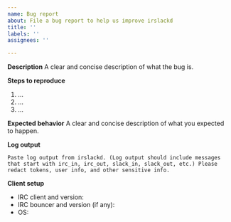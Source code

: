 ```yaml
---
name: Bug report
about: File a bug report to help us improve irslackd
title: ''
labels: ''
assignees: ''

---
```


**Description**
A clear and concise description of what the bug is.

**Steps to reproduce**
1. ...
2. ...
3. ...

**Expected behavior**
A clear and concise description of what you expected to happen.

**Log output**
```
Paste log output from irslackd. (Log output should include messages that start with irc_in, irc_out, slack_in, slack_out, etc.) Please redact tokens, user info, and other sensitive info.
```

**Client setup**
 - IRC client and version:
 - IRC bouncer and version (if any):
 - OS:
